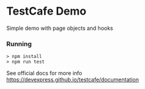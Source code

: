 # TestCafe Demo
Simple demo with page objects and hooks
### Running
```
> npm install
> npm run test
```
See official docs for more info https://devexpress.github.io/testcafe/documentation 